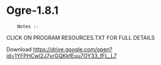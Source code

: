 # Ogre-1.8.1

		Notes :-
		
CLICK ON PROGRAM RESOURCES.TXT FOR FULL DETAILS
		
Download 
https://drive.google.com/open?id=1YFPHCwl2J7vrGQKkfEuu7OY33_fFL_L7




